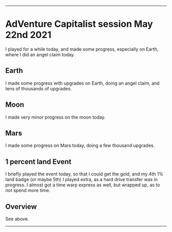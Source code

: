 
***

# AdVenture Capitalist session May 22nd 2021

I played for a while today, and made some progress, especially on Earth, where I did an angel claim today.

## Earth

I made some progress with upgrades on Earth, doing an angel claim, and tens of thousands of upgrades.

## Moon

I made very minor progress on the moon today.

## Mars

I made some progress on Mars today, doing a few thousand upgrades.

## 1 percent land Event

I briefly played the event today, so that I could get the gold, and my 4th 1% land badge (or maybe 5th) I played extra, as a hard drive transfer was in progress. I almost got a time warp express as well, but wrapped up, as to not spend more time.

## Overview

See above.

***

